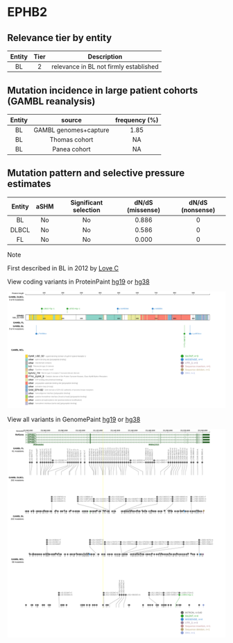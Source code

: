# EPHB2

## Relevance tier by entity

|Entity|Tier|Description                           |
|:------:|:----:|--------------------------------------|
|BL    |2   |relevance in BL not firmly established|

## Mutation incidence in large patient cohorts (GAMBL reanalysis)

|Entity|source               |frequency (%)|
|:------:|:---------------------:|:-------------:|
|BL    |GAMBL genomes+capture|1.85         |
|BL    |Thomas cohort        |  NA         |
|BL    |Panea cohort         |  NA         |

## Mutation pattern and selective pressure estimates

|Entity|aSHM|Significant selection|dN/dS (missense)|dN/dS (nonsense)|
|:------:|:----:|:---------------------:|:----------------:|:----------------:|
|BL    |No  |No                   |0.886           |0               |
|DLBCL |No  |No                   |0.586           |0               |
|FL    |No  |No                   |0.000           |0               |


> [!NOTE]
> First described in BL in 2012 by [Love C](https://pubmed.ncbi.nlm.nih.gov/23143597)


View coding variants in ProteinPaint [hg19](https://morinlab.github.io/LLMPP/GAMBL/EPHB2_protein.html)  or [hg38](https://morinlab.github.io/LLMPP/GAMBL/EPHB2_protein_hg38.html)

![image](images/proteinpaint/EPHB2_NM_017449.svg)

View all variants in GenomePaint [hg19](https://morinlab.github.io/LLMPP/GAMBL/EPHB2.html)  or [hg38](https://morinlab.github.io/LLMPP/GAMBL/EPHB2_hg38.html)

![image](images/proteinpaint/EPHB2.svg)
